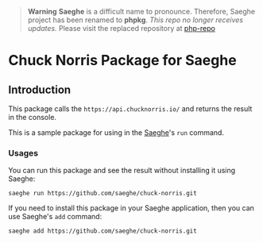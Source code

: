 > **Warning**
> **Saeghe** is a difficult name to pronounce. Therefore, Saeghe project has been renamed to **phpkg**.
> _This repo no longer receives updates._
> Please visit the replaced repository at [php-repo](https://github.com/php-repos/chuck-norris)

# Chuck Norris Package for Saeghe

## Introduction

This package calls the `https://api.chucknorris.io/` and returns the result in the console.

This is a sample package for using in the [Saeghe](https://saeghe.com)'s `run` command.

### Usages

You can run this package and see the result without installing it using Saeghe:

```shell
saeghe run https://github.com/saeghe/chuck-norris.git
```

If you need to install this package in your Saeghe application, then you can use Saeghe's `add` command:

```shell
saeghe add https://github.com/saeghe/chuck-norris.git
```
